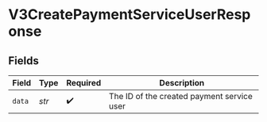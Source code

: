 # V3CreatePaymentServiceUserResponse


## Fields

| Field                                      | Type                                       | Required                                   | Description                                |
| ------------------------------------------ | ------------------------------------------ | ------------------------------------------ | ------------------------------------------ |
| `data`                                     | *str*                                      | :heavy_check_mark:                         | The ID of the created payment service user |